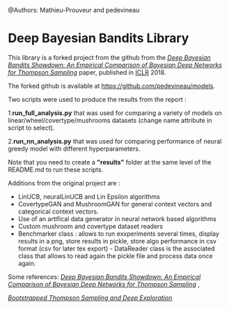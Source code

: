@Authors: Mathieu-Prouveur and pedevineau

# Deep Bayesian Bandits Library

This library is a forked project from the github from the *[Deep Bayesian Bandits Showdown: An Empirical
Comparison of Bayesian Deep Networks for Thompson
Sampling](https://arxiv.org/abs/1802.09127)* paper, published in
[ICLR](https://iclr.cc/) 2018.

The forked github is available at https://github.com/pedevineau/models.

Two scripts were used to produce the results from the report :

1.__run_full_analysis.py__ that was used for comparing a variety of models on linear/wheel/covertype/mushrooms datasets (change name attribute in script to select).

2.__run_nn_analysis.py__ that was used for comparing performance of neural greedy model with different hyperparameters.

Note that you need to create a __"results"__ folder at the same level of the README.md to run these scripts.


Additions from the original project are :
* LinUCB, neuralLinUCB and Lin Epsilon algorithms
* CovertypeGAN and MushroomGAN for general context vectors and categorical context vectors.
* Use of an artifical data generator in neural network based algorithms
* Custom mushroom and covertype dataset readers
* Benchmarker class : allows to run exxperiments several times, display results in a png, store results in pickle, store algo performance in csv format (csv for later tex export) - DataReader class is the associated class that allows to read again the pickle file and process data once again.

 
Some references:
*[Deep Bayesian Bandits Showdown: An Empirical
Comparison of Bayesian Deep Networks for Thompson
Sampling](https://arxiv.org/abs/1802.09127)* ,


*[Bootstrapped Thompson Sampling and Deep Exploration](https://arxiv.org/pdf/1507.00300.pdf)* 
